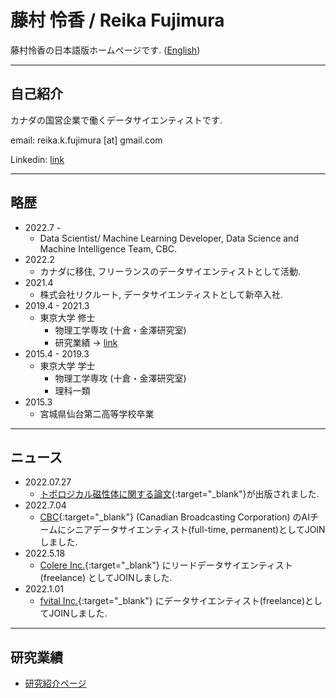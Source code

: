 # 藤村 怜香 / Reika Fujimura

藤村怜香の日本語版ホームページです. (<a href="https://www.reikafujimura.com/" target="_blank">English</a>)

---

## 自己紹介

カナダの国営企業で働くデータサイエンティストです.

email: reika.k.fujimura [at] gmail.com<br>

Linkedin: <a href="https://www.linkedin.com/in/reika-fujimura/" target="_blank">link</a> 

---

## 略歴


- 2022.7 - 
    - Data Scientist/ Machine Learning Developer, Data Science and Machine Intelligence Team, CBC.
- 2022.2 
    - カナダに移住, フリーランスのデータサイエンティストとして活動.
- 2021.4 
    - 株式会社リクルート, データサイエンティストとして新卒入社.
- 2019.4 - 2021.3 
    - 東京大学 修士 
        - 物理工学専攻 (十倉・金澤研究室)
        - 研究業績 → [link](/academic)
- 2015.4 - 2019.3 
    - 東京大学 学士
        - 物理工学専攻 (十倉・金澤研究室)
        - 理科一類
- 2015.3 
    - 宮城県仙台第二高等学校卒業

---

## ニュース

- 2022.07.27
    - [トポロジカル磁性体に関する論文](https://www.nature.com/articles/s41535-022-00482-2){:target="_blank"}が出版されました.
- 2022.7.04
    - [CBC](https://www.cbc.ca/){:target="_blank"} (Canadian Broadcasting Corporation) のAIチームにシニアデータサイエンティスト(full-time, permanent)としてJOINしました.
- 2022.5.18
    - [Colere Inc.](https://www.colere.inc/en){:target="_blank"} にリードデータサイエンティスト(freelance) としてJOINしました.
- 2022.1.01
    - [fvital Inc.](https://fvital.tech/){:target="_blank"} にデータサイエンティスト(freelance)としてJOINしました.

<!-- ---

## その他活動報告

-  -->

---

## 研究業績

- [研究紹介ページ](/academic)




<!-- https://medium.com/@evanca/set-up-your-portfolio-website-in-less-than-10-minutes-with-github-pages-d0efa8ff56fd -->
